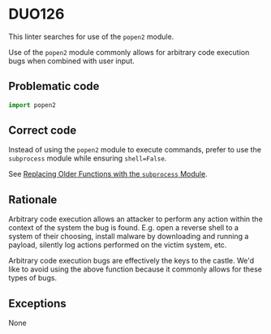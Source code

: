 # DUO126

This linter searches for use of the `popen2` module.

Use of the `popen2` module commonly allows for arbitrary code execution
bugs when combined with user input.

## Problematic code

```python
import popen2
```

## Correct code

Instead of using the `popen2` module to execute commands, prefer to use the
`subprocess` module while ensuring `shell=False`.

See [Replacing Older Functions with the `subprocess` Module](https://docs.python.org/3/library/subprocess.html#subprocess-replacements).

## Rationale

Arbitrary code execution allows an attacker to perform any action within the
context of the system the bug is found. E.g. open a reverse shell to a system
of their choosing, install malware by downloading and running a payload,
silently log actions performed on the victim system, etc.

Arbitrary code execution bugs are effectively the keys to the castle. We'd
like to avoid using the above function because it commonly allows for these
types of bugs.

## Exceptions

None
